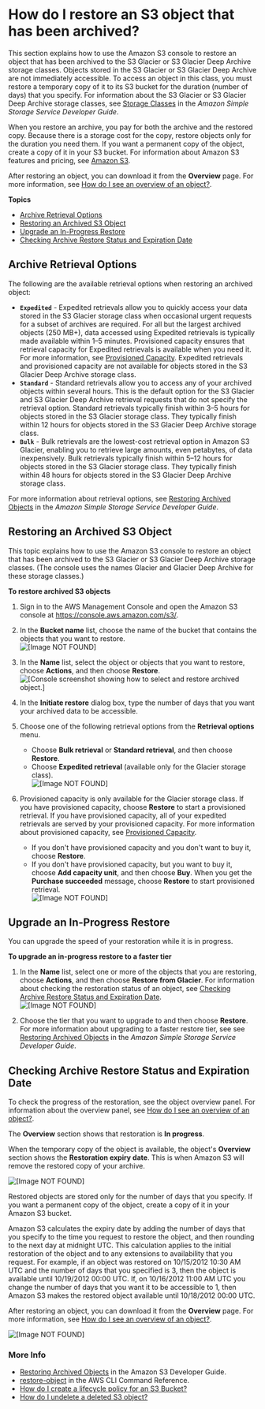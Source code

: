 # How do I restore an S3 object that has been archived?<a name="restore-archived-objects"></a>

This section explains how to use the Amazon S3 console to restore an object that has been archived to the S3 Glacier or S3 Glacier Deep Archive storage classes\. Objects stored in the S3 Glacier or S3 Glacier Deep Archive are not immediately accessible\. To access an object in this class, you must restore a temporary copy of it to its S3 bucket for the duration \(number of days\) that you specify\. For information about the S3 Glacier or S3 Glacier Deep Archive storage classes, see [Storage Classes](https://docs.aws.amazon.com/AmazonS3/latest/dev/object-lifecycle-mgmt.html) in the *Amazon Simple Storage Service Developer Guide*\. 

When you restore an archive, you pay for both the archive and the restored copy\. Because there is a storage cost for the copy, restore objects only for the duration you need them\. If you want a permanent copy of the object, create a copy of it in your S3 bucket\. For information about Amazon S3 features and pricing, see [Amazon S3](https://aws.amazon.com/s3/)\.

After restoring an object, you can download it from the **Overview** page\. For more information, see [How do I see an overview of an object?](view-object-overview.md)\.

**Topics**
+ [Archive Retrieval Options](#restore-archived-objects-retrieval-options)
+ [Restoring an Archived S3 Object](#restore-archived-objects-how-to)
+ [Upgrade an In\-Progress Restore](#restore-archived-objects-upgrade)
+ [Checking Archive Restore Status and Expiration Date](#restore-archived-objects-status)

## Archive Retrieval Options<a name="restore-archived-objects-retrieval-options"></a>

The following are the available retrieval options when restoring an archived object: 
+ **`Expedited`** \- Expedited retrievals allow you to quickly access your data stored in the S3 Glacier storage class when occasional urgent requests for a subset of archives are required\. For all but the largest archived objects \(250 MB\+\), data accessed using Expedited retrievals is typically made available within 1–5 minutes\. Provisioned capacity ensures that retrieval capacity for Expedited retrievals is available when you need it\. For more information, see [ Provisioned Capacity](https://docs.aws.amazon.com/AmazonS3/latest/dev/restoring-objects.html#restoring-objects-expedited-capacity)\. Expedited retrievals and provisioned capacity are not available for objects stored in the S3 Glacier Deep Archive storage class\.
+ **`Standard`** \- Standard retrievals allow you to access any of your archived objects within several hours\. This is the default option for the S3 Glacier and S3 Glacier Deep Archive retrieval requests that do not specify the retrieval option\. Standard retrievals typically finish within 3–5 hours for objects stored in the S3 Glacier storage class\. They typically finish within 12 hours for objects stored in the S3 Glacier Deep Archive storage class\. 
+ **`Bulk`** \- Bulk retrievals are the lowest\-cost retrieval option in Amazon S3 Glacier, enabling you to retrieve large amounts, even petabytes, of data inexpensively\. Bulk retrievals typically finish within 5–12 hours for objects stored in the S3 Glacier storage class\. They typically finish within 48 hours for objects stored in the S3 Glacier Deep Archive storage class\.

For more information about retrieval options, see [Restoring Archived Objects](https://docs.aws.amazon.com/AmazonS3/latest/dev/restoring-objects.html) in the *Amazon Simple Storage Service Developer Guide*\.

## Restoring an Archived S3 Object<a name="restore-archived-objects-how-to"></a>

This topic explains how to use the Amazon S3 console to restore an object that has been archived to the S3 Glacier or S3 Glacier Deep Archive storage classes\. \(The console uses the names Glacier and Glacier Deep Archive for these storage classes\.\)

**To restore archived S3 objects**

1. Sign in to the AWS Management Console and open the Amazon S3 console at [https://console\.aws\.amazon\.com/s3/](https://console.aws.amazon.com/s3/)\.

1. In the **Bucket name** list, choose the name of the bucket that contains the objects that you want to restore\.  
![\[Image NOT FOUND\]](http://docs.aws.amazon.com/AmazonS3/latest/user-guide/images/choose-bucket-name.png)

1. In the **Name** list, select the object or objects that you want to restore, choose **Actions**, and then choose **Restore**\.  
![\[Console screenshot showing how to select and restore archived object.\]](http://docs.aws.amazon.com/AmazonS3/latest/user-guide/images/restore-archived-objects.png)

1. In the **Initiate restore** dialog box, type the number of days that you want your archived data to be accessible\. 

1. Choose one of the following retrieval options from the **Retrieval options** menu\.
   + Choose **Bulk retrieval** or **Standard retrieval**, and then choose **Restore**\. 
   + Choose **Expedited retrieval** \(available only for the Glacier storage class\)\.  
![\[Image NOT FOUND\]](http://docs.aws.amazon.com/AmazonS3/latest/user-guide/images/initiate-restore.png)

1. Provisioned capacity is only available for the Glacier storage class\. If you have provisioned capacity, choose **Restore** to start a provisioned retrieval\. If you have provisioned capacity, all of your expedited retrievals are served by your provisioned capacity\. For more information about provisioned capacity, see [ Provisioned Capacity](https://docs.aws.amazon.com/AmazonS3/latest/dev/restoring-objects.html#restoring-objects-expedited-capacity)\. 
   + If you don't have provisioned capacity and you don't want to buy it, choose **Restore**\. 
   + If you don't have provisioned capacity, but you want to buy it, choose **Add capacity unit**, and then choose **Buy**\. When you get the **Purchase succeeded** message, choose **Restore** to start provisioned retrieval\.  
![\[Image NOT FOUND\]](http://docs.aws.amazon.com/AmazonS3/latest/user-guide/images/initiate-expedited-restore.png)

## Upgrade an In\-Progress Restore<a name="restore-archived-objects-upgrade"></a>

You can upgrade the speed of your restoration while it is in progress\.

**To upgrade an in\-progress restore to a faster tier**

1. In the **Name** list, select one or more of the objects that you are restoring, choose **Actions**, and then choose **Restore from Glacier**\. For information about checking the restoration status of an object, see [Checking Archive Restore Status and Expiration Date](#restore-archived-objects-status)\.   
![\[Image NOT FOUND\]](http://docs.aws.amazon.com/AmazonS3/latest/user-guide/images/restore-archived-objects.png)

1. Choose the tier that you want to upgrade to and then choose **Restore**\. For more information about upgrading to a faster restore tier, see see [Restoring Archived Objects](https://docs.aws.amazon.com/AmazonS3/latest/dev/restoring-objects.html) in the *Amazon Simple Storage Service Developer Guide*\. 

## Checking Archive Restore Status and Expiration Date<a name="restore-archived-objects-status"></a>

To check the progress of the restoration, see the object overview panel\. For information about the overview panel, see [How do I see an overview of an object?](view-object-overview.md)\. 

The **Overview** section shows that restoration is **In progress**\. 

When the temporary copy of the object is available, the object's **Overview** section shows the **Restoration expiry date**\. This is when Amazon S3 will remove the restored copy of your archive\. 

![\[Image NOT FOUND\]](http://docs.aws.amazon.com/AmazonS3/latest/user-guide/images/glacier-restore-statexpire-date.png)

Restored objects are stored only for the number of days that you specify\. If you want a permanent copy of the object, create a copy of it in your Amazon S3 bucket\. 

Amazon S3 calculates the expiry date by adding the number of days that you specify to the time you request to restore the object, and then rounding to the next day at midnight UTC\. This calculation applies to the initial restoration of the object and to any extensions to availability that you request\. For example, if an object was restored on 10/15/2012 10:30 AM UTC and the number of days that you specified is 3, then the object is available until 10/19/2012 00:00 UTC\. If, on 10/16/2012 11:00 AM UTC you change the number of days that you want it to be accessible to 1, then Amazon S3 makes the restored object available until 10/18/2012 00:00 UTC\.

After restoring an object, you can download it from the **Overview** page\. For more information, see [How do I see an overview of an object?](view-object-overview.md)\.

![\[Image NOT FOUND\]](http://docs.aws.amazon.com/AmazonS3/latest/user-guide/images/object-overview-download-short.png)

### More Info<a name="restore-archived-objects-status-moreinfo"></a>
+ [ Restoring Archived Objects](https://docs.aws.amazon.com/AmazonS3/latest/dev/restoring-objects.html) in the Amazon S3 Developer Guide\.
+ [ restore\-object](https://docs.aws.amazon.com/cli/latest/reference/s3api/restore-object.html) in the AWS CLI Command Reference\.
+ [How do I create a lifecycle policy for an S3 Bucket?](create-lifecycle.md)
+  [How do I undelete a deleted S3 object?](undelete-objects.md)